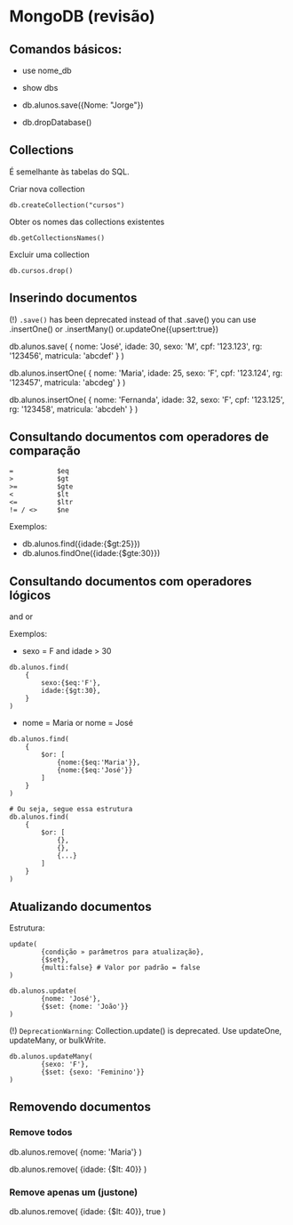 # MongoDB (revisão)

## Comandos básicos:

- use nome_db

- show dbs

- db.alunos.save({Nome: "Jorge"})

- db.dropDatabase()

## Collections

É semelhante às tabelas do SQL.

Criar nova collection
```
db.createCollection("cursos")
```

Obter os nomes das collections existentes
```
db.getCollectionsNames()
```

Excluir uma collection
```
db.cursos.drop()
```

## Inserindo documentos

(!) `.save()` has been deprecated instead of that .save() you can use .insertOne() or .insertMany() or.updateOne({upsert:true})

db.alunos.save(
    {
        nome: 'José',
        idade: 30,
        sexo: 'M',
        cpf: '123.123',
        rg: '123456',
        matricula: 'abcdef'
    }
)

db.alunos.insertOne(
    {
        nome: 'Maria',
        idade: 25,
        sexo: 'F',
        cpf: '123.124',
        rg: '123457',
        matricula: 'abcdeg'
    }
)


db.alunos.insertOne(
    {
        nome: 'Fernanda',
        idade: 32,
        sexo: 'F',
        cpf: '123.125',
        rg: '123458',
        matricula: 'abcdeh'
    }
)

## Consultando documentos com operadores de comparação

```
=           $eq
>           $gt
>=          $gte
<           $lt
<=          $ltr
!= / <>     $ne
```

Exemplos:
- db.alunos.find({idade:{$gt:25}})
- db.alunos.findOne({idade:{$gte:30}})

## Consultando documentos com operadores lógicos

and
or

Exemplos:
- sexo = F and idade > 30
```
db.alunos.find(
    {
        sexo:{$eq:'F'},
        idade:{$gt:30},
    }
)
```

- nome = Maria or nome = José
```
db.alunos.find(
    {
        $or: [
            {nome:{$eq:'Maria'}},
            {nome:{$eq:'José'}}
        ]
    }
)

# Ou seja, segue essa estrutura
db.alunos.find(
    {
        $or: [
            {},
            {},
            {...}
        ]
    }
)
```

## Atualizando documentos

Estrutura:
```
update(
        {condição » parâmetros para atualização},
        {$set},
        {multi:false} # Valor por padrão = false
)
```

```
db.alunos.update(
        {nome: 'José'},
        {$set: {nome: 'João'}}
)
```

(!) `DeprecationWarning`: Collection.update() is deprecated. Use updateOne, updateMany, or bulkWrite.

```
db.alunos.updateMany(
        {sexo: 'F'},
        {$set: {sexo: 'Feminino'}}
)
```

## Removendo documentos

### Remove todos

db.alunos.remove( {nome: 'Maria'} )

db.alunos.remove( {idade: {$lt: 40}} )

### Remove apenas um (justone)


db.alunos.remove( {idade: {$lt: 40}}, true )
